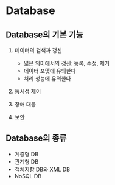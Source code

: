 # Database

## Database의 기본 기능

1. 데이터의 검색과 갱신
	- 넓은 의미에서의 갱신: 등록, 수정, 제거
	- 데이터 포멧에 유의한다
	- 처리 성능에 유의한다

2. 동시성 제어
3. 장애 대응
4. 보안

## Database의 종류

* 계층형 DB
* 관계형 DB
* 객체지향 DB와 XML DB
* NoSQL DB


